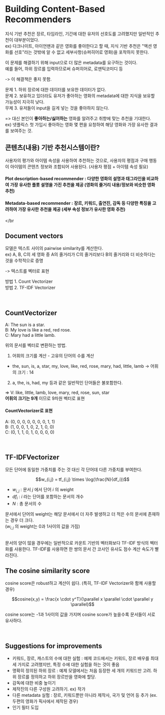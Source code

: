 # Building Content-Based Recommenders

지식 기반 추천은 장르, 타임라인, 기간에 대한 유저의 선호도를 고려했지만 일반적인 추천이 대부분이었다.</br>
ex) 다크나이트, 아이언맨과 같은 영화를 좋아한다고 할 때, 지식 기반 추천은 "액션 영화를 선호"라는 것밖에 알 수 없고 세부사항(슈퍼히어로 영화)을 포착하지 못한다.

이 문제를 해결하기 위해 input으로 더 많은 metadata를 요구하는 것이다. </br>
예를 들어, 하위 장르를 입력하므로써 슈퍼히어로, 로맨틱코미디 등


-> 이 해결책은 좋지 못함.

문제 1. 하위 장르에 대한 데이터를 보유한 데이터가 없다. </br>
문제 2. 보유하고 있더라도 유저가 좋아하는 영화의 metadata에 대한 지식을 보유할 가능성이 지극히 낮다. </br>
무제 3. 유저들이 input을 길게 넣는 것을 좋아하지 않는다. </br>

=> 대신 본인이 **좋아하는/싫어하는** 영화를 알려주고 취향에 맞는 추천을 기대한다.</br>
ex) 넷플릭스 첫 가입시 좋아하는 영화 몇 편을 요청하여 해당 영화와 가장 유사한 결과를 보여주는 것.

## 콘텐츠(내용) 기반 추천시스템이란?
사용자의 평가와 아이템 속성을 사용하여 추천하는 것으로,
사용자의 평점과 구매 행동이 아이템의 콘텐츠 정보와 조합되어 사용된다. (사용자 평점 + 아이템 속성 필요)


#### Plot description-based recommender : 다양한 영화의 설명과 태그라인을 비교하여 가장 유사한 플롯 설명을 가진 추천을 제공 (영화의 줄거리 내용/정보와 비슷한 영화 추천)

#### Metadata-based recommender : 장르, 키워드, 출연진, 감독 등 다양한 특징을 고려하여 가장 유사한 추천을 제공 (세부 속성 정보가 유사한 영화 추천)

</br

## Document vectors

모델은 텍스트 사이의 pairwise similarity를 계산한다. </br>
ex) A, B, C의 세 영화 중 A의 줄거리가 C의 줄거리보다 B의 줄거리와 더 비슷하다는 것을 수학적으로 증명 </br>

-> 텍스트를 벡터로 표현

방법 1. Count Vectorizer </br>
방법 2. TF-IDF Vectorizer </br>

</br>

## CountVectorizer

A: The sun is a star. </br>
B: My love is like a red, red rose. </br>
C: Mary had a little lamb. </br>

위의 문서를 벡터로 변환하는 방법. </br>
1. 어휘의 크기를 계산 - 고유의 단어의 수를 계산 </br>
- the, sun, is, a, star, my, love, like, red, rose, mary, had, little, lamb -> 어휘의 크기 : 14

2. a, the, is, had, my 등과 같은 일반적인 단어들은 불포함한다.

=> V: like, little, lamb, love, mary, red, rose, sun, star </br>
**어휘의 크기는 9개** 이므로 9차원 벡터로 표현 </br>


#### CountVectorizer로 표현
A: (0, 0, 0, 0, 0, 0, 0, 1, 1) </br>
B: (1, 0, 0, 1, 0, 2, 1, 0, 0) </br>
C: (0, 1, 1, 0, 1, 0, 0, 0, 0) </br>

</br>


## TF-IDFVectorizer
모든 단어에 동일한 가중치를 주는 것 대신 각 단어데 다른 가중치를 부여한다.

$$w_{i,j} = tf_{i,j} \times \log(\frac{N}{df_i})$$

- $w_{i,j}$ : 문서 $j$ 에서 단어 $i$ 의 weight
- $df_i$ : $i$ 라는 단어를 포함하는 문서의 개수
- $N$ : 총 문서의 수

문서에서 단어의 weight는 해당 문서에서 더 자주 발생하고 더 적은 수의 문서에 존재하는 경우 더 크다. </br>
($w_{i,j}$ 의 weight는 0과 1사이의 값을 가짐) </br>

</br>
문서의 양이 많을 경우에는 일반적으로 카운트 기반의 벡터화보다 TF-IDF 방식의 벡터화를 사용한다.
TF-IDF를 사용하면 한 쌍의 문서 간 코사인 유사도 점수 계산 속도가 빨라진다.

</br>

## The cosine similarity score

cosine score은 robust하고 계산이 쉽다. (특히, TF-IDF Vectorizer와 함께 사용할 경우)

$$cosine(x,y) = \frac{x \cdot y^T}{\parallel x \parallel \cdot \parallel y \parallel}$$

cosine score는 -1과 1사이의 값을 가지며 cosine score가 높을수록 문서들이 서로 유사하다.

</br>


## Suggestions for improvements

- 키워드, 장르, 캐스트의 수에 대한 실험 : 예제 코드에서는 키워드, 장르 배우를 최대 세 가지로 고려했지만, 특정 수에 대한 실험을 하는 것이 좋음
- 명확히 정의된 하위 장르 : 예제 모델에서는 처음 등장한 세 개의 키워드만 고려. 하위 장르를 정의하고 하위 장르만을 영화에 할당.
- 감독에 대한 비중 높이기
- 제작진의 다른 구성원 고려하기. ex) 작가
- 다른 metadata 실험 : 장르, 키워드뿐만 아니라 제작사, 국가 및 언어 등 추가 (ex. 두편의 영화가 픽사에서 제작된 경우)
- 인기 필터 도입

